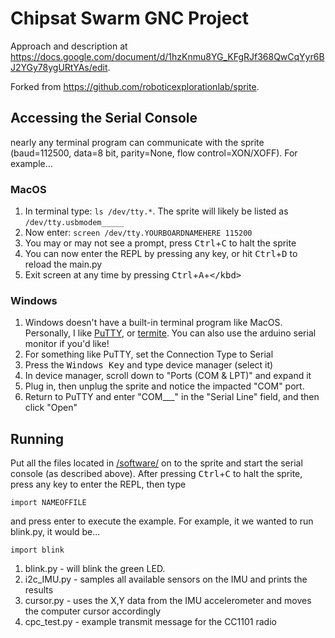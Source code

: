# Chipsat Swarm GNC Project

Approach and description at https://docs.google.com/document/d/1hzKnmu8YG_KFgRJf368QwCqYyr6BJ2YGy78ygURtYAs/edit.

Forked from https://github.com/roboticexplorationlab/sprite.

## Accessing the Serial Console
nearly any terminal program can communicate with the sprite (baud=112500, data=8 bit, parity=None, flow control=XON/XOFF). For example...

### MacOS
1. In terminal type: `ls /dev/tty.*`. The sprite will likely be listed as `/dev/tty.usbmodem_____`
2. Now enter: `screen /dev/tty.YOURBOARDNAMEHERE 115200`
3. You may or may not see a prompt, press <kbd>Ctrl</kbd>+<kbd>C</kbd> to halt the sprite
4. You can now enter the REPL by pressing any key, or hit <kbd>Ctrl</kbd>+<kbd>D</kbd> to reload the main.py
5. Exit screen at any time by pressing <kbd>Ctrl</kbd>+<kbd>A</kbd>+<kbd>\</kbd>

### Windows 
1. Windows doesn't have a built-in terminal program like MacOS. Personally, I like [PuTTY](https://www.chiark.greenend.org.uk/~sgtatham/putty/latest.html), or [termite](https://www.compuphase.com/software_termite.htm). You can also use the arduino serial monitor if you'd like!
2. For something like PuTTY, set the Connection Type to Serial
3. Press the <kbd>Windows Key</kbd> and type device manager (select it)
4. In device manager, scroll down to "Ports (COM & LPT)" and expand it
5. Plug in, then unplug the sprite and notice the impacted "COM" port.
6. Return to PuTTY and enter "COM___" in the "Serial Line" field, and then click "Open"

## Running

Put all the files located in [/software/](/software/) on to the sprite and start the serial console (as described above). After pressing <kbd>Ctrl</kbd>+<kbd>C</kbd> to halt the sprite, press any key to enter the REPL, then type

```
import NAMEOFFILE
```

and press enter to execute the example. For example, it we wanted to run blink.py, it would be...

```
import blink
```

1. blink.py - will blink the green LED. 
2. i2c_IMU.py - samples all available sensors on the IMU and prints the results
3. cursor.py - uses the X,Y data from the IMU accelerometer and moves the computer cursor accordingly
4. cpc_test.py - example transmit message for the CC1101 radio
